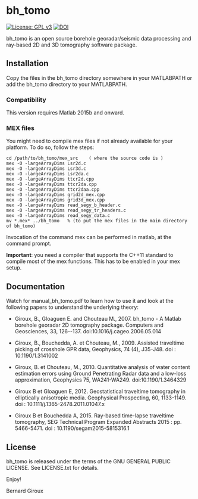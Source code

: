 # bh_tomo

[![License: GPL v3](https://img.shields.io/badge/License-GPL%20v3-blue.svg)](./01_LICENSE.txt)
[![DOI](https://zenodo.org/badge/DOI/10.5281/zenodo.1162858.svg)](https://doi.org/10.5281/zenodo.1162858)

bh_tomo is an open source borehole georadar/seismic data processing and
ray-based 2D and 3D tomography software package.

## Installation

Copy the files in the bh_tomo directory somewhere in your MATLABPATH or add
the bh_tomo directory to your MATLABPATH.

### Compatibility

This version requires Matlab 2015b and onward.

### MEX files

You might need to compile mex files if not already available for
your platform.  To do so, follow the steps:
```
cd /path/to/bh_tomo/mex_src    ( where the source code is )
mex -O -largeArrayDims Lsr2d.c
mex -O -largeArrayDims Lsr3d.c
mex -O -largeArrayDims Lsr2da.c
mex -O -largeArrayDims ttcr2d.cpp
mex -O -largeArrayDims ttcr2da.cpp
mex -O -largeArrayDims ttcr2daa.cpp
mex -O -largeArrayDims grid2d_mex.cpp
mex -O -largeArrayDims grid3d_mex.cpp
mex -O -largeArrayDims read_segy_b_header.c
mex -O -largeArrayDims read_segy_tr_headers.c
mex -O -largeArrayDims read_segy_data.c
mv *.mex* ../bh_tomo   % (to put the mex files in the main directory of bh_tomo)
```

Invocation of the command mex can be performed in matlab, at the
command prompt.

**Important**: you need a compiler that supports the C++11 standard to
    compile most of the mex functions.  This has to be enabled in your
    mex setup.

## Documentation

Watch for manual_bh_tomo.pdf to learn how to use it and look at the following
papers to understand the underlying theory:

- Giroux, B., Gloaguen E. and Chouteau M., 2007.  bh_tomo - A Matlab borehole
georadar 2D tomography package. Computers and Geosciences, 33,
126--137. doi:10.1016/j.cageo.2006.05.014

- Giroux, B., Bouchedda, A. et Chouteau, M., 2009. Assisted traveltime picking
of crosshole GPR data, Geophysics, 74 (4), J35-J48. doi : 10.1190/1.3141002

- Giroux, B. et Chouteau, M., 2010. Quantitative analysis of water content
estimation errors using Ground Penetrating Radar data and a low-loss
approximation, Geophysics 75, WA241-WA249. doi:10.1190/1.3464329

- Giroux B et Gloaguen E, 2012. Geostatistical traveltime tomography in
 elliptically anisotropic media. Geophysical Prospecting, 60, 1133-1149.
 doi : 10.1111/j.1365-2478.2011.01047.x

- Giroux B et Bouchedda A, 2015. Ray-based time-lapse traveltime tomography,
 SEG Technical Program Expanded Abstracts 2015 : pp. 5466-5471.
 doi : 10.1190/segam2015-5815316.1


## License

bh_tomo is released under the terms of the GNU GENERAL PUBLIC LICENSE.
See LICENSE.txt for details.


Enjoy!

Bernard Giroux
